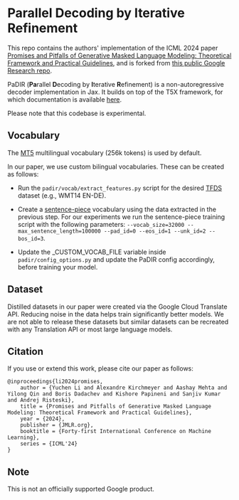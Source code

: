 # **Pa**rallel **D**ecoding by **I**terative **R**efinement
This repo contains the authors' implementation of the ICML 2024 paper
[Promises and Pitfalls of Generative Masked Language Modeling: Theoretical Framework and Practical Guidelines](https://arxiv.org/abs/2407.21046),
and is forked from [this public Google Research repo](https://github.com/google-research/google-research/tree/master/padir).

PaDIR (**Pa**rallel **D**ecoding by **I**terative **R**efinement) is a
non-autoregressive decoder implementation in Jax. It builds on top of the T5X
framework, for which documentation is available
[here](https://github.com/google-research/t5x).

Please note that this codebase is experimental.

## Vocabulary

The [MT5](https://github.com/google-research/multilingual-t5) multilingual
vocabulary (256k tokens) is used by default.

In our paper, we use custom bilingual vocabularies.
These can be created as follows:

* Run the `padir/vocab/extract_features.py` script for the desired
[TFDS](https://www.tensorflow.org/datasets) dataset (e.g., WMT14 EN-DE).

* Create a [sentence-piece](https://github.com/google/sentencepiece) vocabulary
using the data extracted in the previous step.
For our experiments we run the sentence-piece training script with the
following parameters:
```--vocab_size=32000 --max_sentence_length=100000 --pad_id=0 --eos_id=1 --unk_id=2 --bos_id=3```.

* Update the _CUSTOM_VOCAB_FILE variable inside `padir/config_options.py`
and update the PaDIR config accordingly, before training your model.

## Dataset

Distilled datasets in our paper were created via the Google Cloud Translate API.
Reducing noise in the data helps train significantly better models.
We are not able to release these datasets but similar datasets can be
recreated with any Translation API or most large language models.

## Citation

If you use or extend this work, please cite our paper as follows:

```
@inproceedings{li2024promises,
    author = {Yuchen Li and Alexandre Kirchmeyer and Aashay Mehta and Yilong Qin and Boris Dadachev and Kishore Papineni and Sanjiv Kumar and Andrej Risteski},
    title = {Promises and Pitfalls of Generative Masked Language Modeling: Theoretical Framework and Practical Guidelines},
    year = {2024},
    publisher = {JMLR.org},
    booktitle = {Forty-first International Conference on Machine Learning},
    series = {ICML'24}
}
```

## Note

This is not an officially supported Google product.
